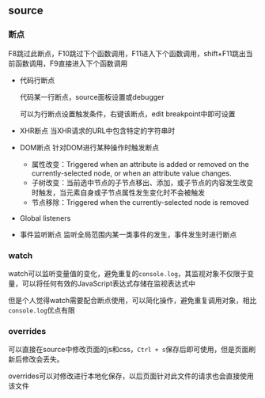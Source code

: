 ## source

### 断点

F8跳过此断点，F10跳过下个函数调用，F11进入下个函数调用，shift+F11跳出当前函数调用，F9直接进入下个函数调用

* 代码行断点

	代码某一行断点，source面板设置或debugger

	可以为行断点设置触发条件，右键该断点，edit breakpoint中即可设置

* XHR断点
	当XHR请求的URL中包含特定的字符串时
* DOM断点
	针对DOM进行某种操作时触发断点
	- 属性改变：Triggered when an attribute is added or removed on the currently-selected node, or when an attribute value changes.
	- 子树改变：当前选中节点的子节点移出、添加，或子节点的内容发生改变时触发，当元素自身或子节点属性发生变化时不会被触发
	- 节点移除：Triggered when the currently-selected node is removed
* Global listeners
* 事件监听断点
	监听全局范围内某一类事件的发生，事件发生时进行断点

### watch

watch可以监听变量值的变化，避免重复的`console.log`，其监视对象不仅限于变量，可以将任何有效的JavaScript表达式存储在监视表达式中

但是个人觉得watch需要配合断点使用，可以简化操作，避免重复调用对象，相比`console.log`优点有限

### overrides

可以直接在source中修改页面的js和css，`Ctrl + s`保存后即可使用，但是页面刷新后修改会丢失。

overrides可以对修改进行本地化保存，以后页面针对此文件的请求也会直接使用该文件